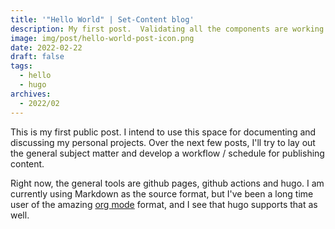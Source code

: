 ```yaml
---
title: '"Hello World" | Set-Content blog'
description: My first post.  Validating all the components are working.
image: img/post/hello-world-post-icon.png
date: 2022-02-22
draft: false
tags:
  - hello
  - hugo
archives:
  - 2022/02
---
```


This is my first public post.  I intend to use this space for documenting
and discussing my personal projects.  Over the next few posts, I'll try to lay out
the general subject matter and develop a workflow / schedule for publishing content.

Right now, the general tools are github pages, github actions and hugo.  I am currently using Markdown
as the source format, but I've been a long time user of the amazing
[org mode](https://orgmode.org) format, and I see that hugo supports that as well.
